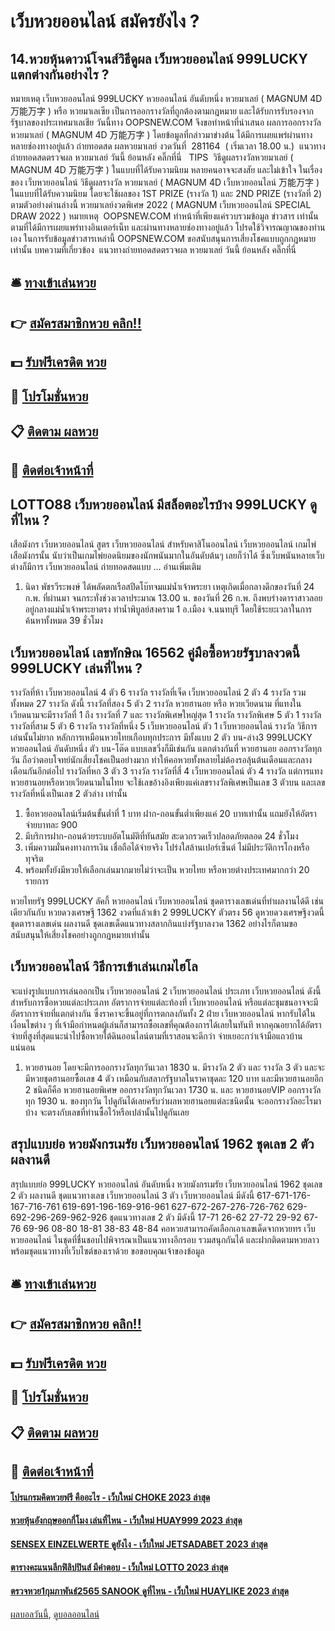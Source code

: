 # เว็บหวยออนไลน์ สมัครยังไง ?
## 14.หวยหุ้นดาวน์โจนส์วิธีดูผล เว็บหวยออนไลน์ 999LUCKY แตกต่างกันอย่างไร ?
หมายเหตุ เว็บหวยออนไลน์ 999LUCKY หวยออนไลน์ อันดับหนึ่ง หวยมาเลย์ ( MAGNUM 4D 万能万字 ) หรือ หวยมาเลเซีย เป็นการออกรางวัลที่ถูกต้องตามกฎหมาย และได้รับการรับรองจากรัฐบาลของประเทศมาเลเชีย
วันนี้ทาง OOPSNEW.COM จึงขอทำหน้าที่นำเสนอ ผลการออกรางวัล หวยมาเลย์ ( MAGNUM 4D 万能万字 ) โดยข้อมูลที่กล่าวมาข่างต้น ได้มีการเผยแพร่ผ่านทางหลายช่องทางอยู่แล้ว
ถ่ายทอดสด ผลหวยมาเลย์ งวดวันที่  281164  ( เริ่มเวลา 18.00 น.)
 แนวทางถ่ายทอดสดตรวจผล หวยมาเลย์ วันนี้ ย้อนหลัง คลิ๊กที่นี่  
TIPS  วิธีดูผลรางวัลหวยมาเลย์ ( MAGNUM 4D 万能万字 ) ในแบบที่ได้รับความนิยม
หลายคนอาจจะสงสัย และไม่เข้าใจ ในเรื่องของ เว็บหวยออนไลน์ วิธีดูผลรางวัล หวยมาเลย์ ( MAGNUM 4D เว็บหวยออนไลน์ 万能万字 ) ในแบบที่ได้รับความนิยม โดยจะใช้ผลของ 1ST PRIZE (รางวัล 1) และ 2ND PRIZE (รางวัลที่ 2) ตามตัวอย่างด่านล่างนี้
หวยมาเลย์งวดพิเศษ 2022 ( MAGNUM เว็บหวยออนไลน์ SPECIAL DRAW 2022 )
หมายเหตุ  OOPSNEW.COM ทำหน้าที่เพียงแค่รวบรวมข้อมูล ข่าวสาร เท่านั้น ตามที่ได้มีการเผยแพร่ทางอินเตอร์เน็ท และผ่านทางหลายช่องทางอยู่แล้ว โปรดใช้วิจารณญาณของท่านเอง ในการรับข้อมูลข่าวสารเหล่านี้ OOPSNEW.COM ขอสนับสนุนการเสี่ยงโชคแบบถูกกฎหมายเท่านั้น
บทความที่เกี่ยวข้อง
 แนวทางถ่ายทอดสดตรวจผล หวยมาเลย์ วันนี้ ย้อนหลัง คลิ๊กที่นี่  

## 🛎 [ทางเข้าเล่นหวย](https://bit.ly/3BG5bNw)
## 👉 [สมัครสมาชิกหวย คลิก!!](https://bit.ly/3BG5bNw)
## 💵 [รับฟรีเครดิต หวย](https://bit.ly/3C3mvgS)
## 👑 [โปรโมชั่นหวย](https://bit.ly/3C3mvgS)
## 📋 [ติดตาม ผลหวย](https://bit.ly/3C3mvgS)
## 📱 [ติดต่อเจ้าหน้าที่](https://bit.ly/3C3mvgS)

## LOTTO88 เว็บหวยออนไลน์ มีสล็อตอะไรบ้าง 999LUCKY ดูที่ไหน ?
เสือมังกร เว็บหวยออนไลน์ สูตร เว็บหวยออนไลน์ สำหรับคาสิโนออนไลน์ เว็บหวยออนไลน์ เกมไพ่เสือมังกรนั้น นับว่าเป็นเกมไพ่ยอดนิยมของนักพนันมากในอันดับต้นๆ เลยก็ว่าได้ ซึ่งเว็บพนันหลายเว็บต่างก็มีการ เว็บหวยออนไลน์ ถ่ายทอดสดแบบ … อ่านเพิ่มเติม
1. นิดา พัชรวีระพงษ์ ได้พลัดตกเรือสปีดโบ๊ทจมแม่น้ำเจ้าพระยา เหตุเกิดเมื่อกลางดึกของวันที่ 24 ก.พ. ที่ผ่านมา จนกระทั่งช่วงเวลาประมาณ 13.00 น. ของวันที่ 26 ก.พ. ถึงพบร่างดาราสาวลอยอยู่กลางแม่น้ำเจ้าพระยาตรง ท่าน้ำพิบูลย์สงคราม 1 อ.เมือง จ.นนทบุรี โดยใช้ระยะเวลาในการค้นหาทั้งหมด 39 ชั่วโมง

## เว็บหวยออนไลน์ เลขทักษิณ 16562 คู่มือซื้อหวยรัฐบาลงวดนี้ 999LUCKY เล่นที่ไหน ?
รางวัลที่ห้า เว็บหวยออนไลน์ 4 ตัว 6 รางวัล
รางวัลที่เจ็ด เว็บหวยออนไลน์ 2 ตัว 4 รางวัล
รวมทั้งหมด 27 รางวัล ดังนี้
รางวัลที่สอง 5 ตัว 2 รางวัล
หวยฮานอย หรือ หวยเวียดนาม ที่แทงในเวียดนามจะมีรางวัลที่ 1 ถึง รางวัลที่ 7 และ รางวัลพิเศษใหญ่สุด 1 รางวัล
รางวัลพิเศษ 5 ตัว 1 รางวัล
รางวัลที่สาม 5 ตัว 6 รางวัล
รางวัลที่หนึ่ง 5 เว็บหวยออนไลน์ ตัว 1 เว็บหวยออนไลน์ รางวัล
วิธีการเล่นนั้นไม่ยาก หลักการเหมือนหวยไทยเกือบทุกประการ มีทั้งแบบ 2 ตัว บน-ล่าง3 999LUCKY หวยออนไลน์ อันดับหนึ่ง ตัว บน-โต๊ด แบบเลขวิ่งก็มีเช่นกัน แตกต่างกันที่ หวยฮานอย ออกรางวัลทุกวัน ถือว่าตอบโจทย์นักเสี่ยงโชคเป็นอย่างมาก ทำให้คอหวยทั้งหลายไม่ต้องรอลุ้นต้นเดือนและกลางเดือนกันอีกต่อไป
รางวัลที่หก 3 ตัว 3 รางวัล
รางวัลที่สี่ 4 เว็บหวยออนไลน์ ตัว 4 รางวัล
แต่การแทงหวยฮานอยหรือหวยเวียดนามในไทย จะใช้เลขอ้างอิงเพียงแค่เลขรางวัลพิเศษเป็นเลข 3 ตัวบน และเลขรางวัลที่หนึ่งเป็นเลข 2 ตัวล่าง เท่านั้น
1. ซื้อหวยออนไลน์เริ่มต้นขั้นต่ำที่ 1 บาท ฝาก-ถอนขั้นต่ำเพียงแค่ 20 บาทเท่านั้น แถมยังให้อัตราจ่ายบาทละ 900
2. มีบริการฝาก-ถอนด้วยระบบอัตโนมัติที่ทันสมัย สะดวกรวดเร็วปลอดภัยตลอด 24 ชั่วโมง
3. เพิ่มความมั่นคงทางการเงิน เชื่อถือได้จ่ายจริง โปร่งใสล้านเปอร์เซ็นต์ ไม่มีประวัติการโกงหรือทุจริต
4. พร้อมทั้งยังมีหวยให้เลือกเล่นมากมายไม่ว่าจะเป็น หวยไทย หรือหวยต่างประเทศมากกว่า 20 รายการ

หวยไทยรัฐ 999LUCKY ลัคกี้ หวยออนไลน์ เว็บหวยออนไลน์ ชุดตารางเลขเด่นที่ทำผลงานได้ดี เช่นเดียวกันกับ หวยดวงเศรษฐี 1362 งวดที่แล้วเข้า 2 999LUCKY ตัวตรง 56 ดูหวยดวงเศรษฐีงวดนี้ ชุดตารางเลขเด่น ผลงานดี ชุดเลขเด็ดแนวทางสลากกินแบ่งรัฐบาลงวด 1362 อย่างไรก็ตามขอสนับสนุนให้เสี่ยงโชคอย่างถูกกฎหมายเท่านั้น

## เว็บหวยออนไลน์ วิธีการเข้าเล่นเกมไฮโล
จะแบ่งรูปแบบการเล่นออกเป็น เว็บหวยออนไลน์ 2 เว็บหวยออนไลน์ ประเภท เว็บหวยออนไลน์ ดังนี้
สำหรับการซื้อหวยแต่ละประเภท อัตราการจ่ายแต่ละท้องที่ เว็บหวยออนไลน์ หรือแต่ละชุมชนอาจจะมีอัตราการจ่ายที่แตกต่างกัน ซึ่งราคาจะขึ้นอยู่ที่การตกลงกันทั้ง 2 ฝ่าย เว็บหวยออนไลน์ หากรับได้ในเงื่อนไขต่าง ๆ ที่เจ้ามือกำหนดผู้เล่นก็สามารถซื้อเลขที่คุณต้องการได้เลยในทันที
หากคุณอยากได้อัตราจ่ายที่สูงที่สุดแนะนำไปซื้อหวยใต้ดินออนไลน์ตามที่เราสอนจะดีกว่า จ่ายเยอะกว่าเจ้ามือแถวบ้านแน่นอน
1. หวยฮานอย โดยจะมีการออกรางวัลทุกวันเวลา 1830 น. มีรางวัล 2 ตัว และ รางวัล 3 ตัว และจะมีหวยชุดฮานอยซื้อเลข 4 ตัว เหมือนกับสลากรัฐบาลในราคาชุดละ 120 บาท และมีหวยฮานอยอีก 2 ชนิดก็คือ หวยฮานอยพิเศษ ออกรางวัลทุกวันเวลา 1730 น. และ หวยฮานอยVIP ออกรางวัลทุก 1930 น. ของทุกวัน ไปดูกันได้เลยครับว่าผลหวยฮานอยแต่ละชนิดนั้น จะออกรางวัลอะไรมาบ้าง จะตรงกับเลขที่ท่านซื้อไว้หรือเปล่านั้นไปดูกันเลย

## สรุปแบบย่อ หวยมังกรเมรัย เว็บหวยออนไลน์ 1962 ชุดเลข 2 ตัว ผลงานดี
สรุปแบบย่อ 999LUCKY หวยออนไลน์ อันดับหนึ่ง หวยมังกรเมรัย เว็บหวยออนไลน์ 1962 ชุดเลข 2 ตัว ผลงานดี ชุดแนวทางเลข เว็บหวยออนไลน์ 3 ตัว เว็บหวยออนไลน์ มีดังนี้
617-671-176-167-716-761
619-691-196-169-916-961
627-672-267-276-726-762
629-692-296-269-962-926
ชุดแนวทางเลข 2 ตัว มีดังนี้
17-71
26-62
27-72
29-92
67-76
69-96
08-80
18-81
38-83
48-84
คอหวยสามารถคัดเลือกเอาเลขเด็ดจากหวยทร เว็บหวยออนไลน์ ในชุดที่ชื่นชอบไปพิจารณาเป็นแนวทางอีกรอบ รวมสนุกกันได้ และฝากติดตามหวยลาว พร้อมชุดแนวทางที่เว็บไซต์ของเราด้วย
ขอขอบคุณเจ้าของข้อมูล


## 🛎 [ทางเข้าเล่นหวย](https://bit.ly/3BG5bNw)
## 👉 [สมัครสมาชิกหวย คลิก!!](https://bit.ly/3BG5bNw)
## 💵 [รับฟรีเครดิต หวย](https://bit.ly/3C3mvgS)
## 👑 [โปรโมชั่นหวย](https://bit.ly/3C3mvgS)
## 📋 [ติดตาม ผลหวย](https://bit.ly/3C3mvgS)
## 📱 [ติดต่อเจ้าหน้าที่](https://bit.ly/3C3mvgS)

#### [โปรแกรมคิดหวยฟรี คืออะไร - เว็บใหม่ CHOKE 2023 ล่าสุด](https://atom.io/themes/โปรแกรมคิดหวยฟรี%20คืออะไร%20-%20เว็บใหม่%20choke%202023%20ล่าสุด)
#### [หวยหุ้นอังกฤษออกกี่โมง เล่นที่ไหน - เว็บใหม่ HUAY999 2023 ล่าสุด](https://atom.io/themes/หวยหุ้นอังกฤษออกกี่โมง%20เล่นที่ไหน%20-%20เว็บใหม่%20huay999%202023%20ล่าสุด)
#### [SENSEX EINZELWERTE ดูยังไง - เว็บใหม่ JETSADABET 2023 ล่าสุด](https://atom.io/themes/sensex%20einzelwerte%20ดูยังไง%20-%20เว็บใหม่%20jetsadabet%202023%20ล่าสุด)
#### [ตารางคะแนนลีกฟิลิปปินส์ มีคำตอบ - เว็บใหม่ LOTTO 2023 ล่าสุด](https://atom.io/themes/ตารางคะแนนลีกฟิลิปปินส์%20มีคำตอบ%20-%20เว็บใหม่%20lotto%202023%20ล่าสุด)
#### [ตรวจหวย1กุมภาพันธ์2565 SANOOK ดูที่ไหน - เว็บใหม่ HUAYLIKE 2023 ล่าสุด](https://atom.io/themes/ตรวจหวย1กุมภาพันธ์2565%20sanook%20ดูที่ไหน%20-%20เว็บใหม่%20huaylike%202023%20ล่าสุด)

[ผลบอลวันนี้](https://siamsport.tv "ผลบอลวันนี้"), [ดูบอลออนไลน์](https://siamsport.tv/ดูบอลสด "ดูบอลออนไลน์")